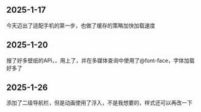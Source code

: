 ## 2025-1-17 
今天迈出了适配手机的第一步，也做了缓存的策略加快加载速度

## 2025-1-20
搜了好多壁纸的API，，用上了，并在多媒体查询中使用了@font-face，字体加载好多了
## 2025-1-26
添加了二级导航栏，但是动画使用了浮入，不是我想要的，样式还可以再改一下
